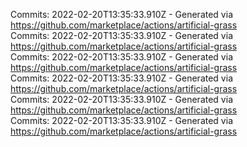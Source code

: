 Commits: 2022-02-20T13:35:33.910Z - Generated via https://github.com/marketplace/actions/artificial-grass
<br>
Commits: 2022-02-20T13:35:33.910Z - Generated via https://github.com/marketplace/actions/artificial-grass
<br>
Commits: 2022-02-20T13:35:33.910Z - Generated via https://github.com/marketplace/actions/artificial-grass
<br>
Commits: 2022-02-20T13:35:33.910Z - Generated via https://github.com/marketplace/actions/artificial-grass
<br>
Commits: 2022-02-20T13:35:33.910Z - Generated via https://github.com/marketplace/actions/artificial-grass
<br>
Commits: 2022-02-20T13:35:33.910Z - Generated via https://github.com/marketplace/actions/artificial-grass
<br>

